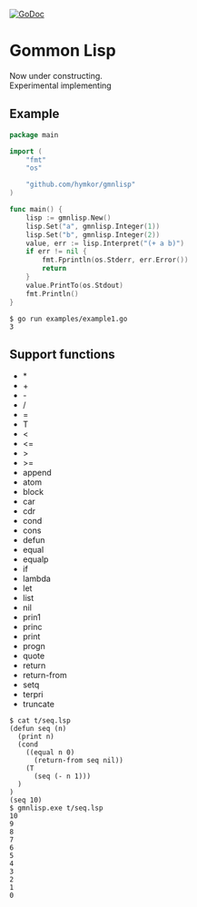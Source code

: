 [![GoDoc](https://godoc.org/github.com/hymkor/gmnlisp?status.svg)](https://godoc.org/github.com/hymkor/gmnlisp)

Gommon Lisp
===========

Now under constructing.  
Experimental implementing

Example
-------

```go
package main

import (
    "fmt"
    "os"

    "github.com/hymkor/gmnlisp"
)

func main() {
    lisp := gmnlisp.New()
    lisp.Set("a", gmnlisp.Integer(1))
    lisp.Set("b", gmnlisp.Integer(2))
    value, err := lisp.Interpret("(+ a b)")
    if err != nil {
        fmt.Fprintln(os.Stderr, err.Error())
        return
    }
    value.PrintTo(os.Stdout)
    fmt.Println()
}
```

```
$ go run examples/example1.go
3
```

Support functions
-----------------

- \*
- \+
- \-
- /
- =
- T
- \<
- \<=
- \>
- \>=
- append
- atom
- block
- car
- cdr
- cond
- cons
- defun
- equal
- equalp
- if
- lambda
- let
- list
- nil
- prin1
- princ
- print
- progn
- quote
- return
- return-from
- setq
- terpri
- truncate

```
$ cat t/seq.lsp
(defun seq (n)
  (print n)
  (cond
    ((equal n 0)
      (return-from seq nil))
    (T
      (seq (- n 1)))
  )
)
(seq 10)
$ gmnlisp.exe t/seq.lsp
10
9
8
7
6
5
4
3
2
1
0
```
